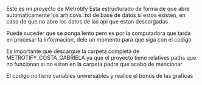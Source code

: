 Este es mi proyecto de Metrotify
Esta estructurado de forma de que abre automaticamente los arhicovs .txt de base de datos si estos existen,
en caso de que no abre los datos de las api que estan descargadas

Puede suceder que se ponga lento pero es por la computadora que tarda en procesar la informacion, dele un momento para que siga con el codigo

Es importante que descargue la carpeta completa de METROTIFY_COSTA_GABRIELA ya que el proyecto tiene relatives paths que no funcionan si no estan en la carpeta padre que acabo de mencionar

El codigo no tiene variables universables y realice el bonus de las graficas
